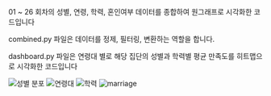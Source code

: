 01 ~ 26 회차의 성별, 연령, 학력, 혼인여부 데이터를 종합하여 원그래프로 시각화한 코드입니다

combined.py 파일은 데이터를 정제, 필터링, 변환하는 역할을 합니다.

dashboard.py 파일은 연령대 별로 해당 집단의 성별과 학력별 평균 만족도를 히트맵으로 시각화한 코드입니다

![성별 분포](https://github.com/user-attachments/assets/7c748915-03d9-4283-a971-35a940e996cd)
![연령대](https://github.com/user-attachments/assets/c8b3e900-dedd-4ae1-a3ae-5f15a0c9e726)
![학력](https://github.com/user-attachments/assets/15f8157e-3ef0-406c-b0e5-49b6fd488837)
![marriage](https://github.com/user-attachments/assets/8a6c548f-10db-45c1-9e7f-892987846e10)
